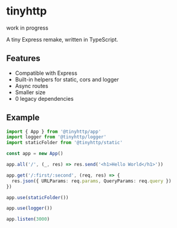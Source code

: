 # tinyhttp

work in progress

A tiny Express remake, written in TypeScript.

## Features

- Compatible with Express
- Built-in helpers for static, cors and logger
- Async routes
- Smaller size
- 0 legacy dependencies

## Example

```ts
import { App } from '@tinyhttp/app'
import logger from '@tinyhttp/logger'
import staticFolder from '@tinyhttp/static'

const app = new App()

app.all('/', (_, res) => res.send('<h1>Hello World</h1>'))

app.get('/:first/:second', (req, res) => {
  res.json({ URLParams: req.params, QueryParams: req.query })
})

app.use(staticFolder())

app.use(logger())

app.listen(3000)
```
